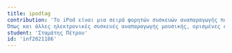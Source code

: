 ```yaml
---
title: ipodtag
contribution: 'Το iPod είναι μια σειρά φορητών συσκευών αναπαραγωγής πολυμέσων και φορητών συσκευών πολλαπλών χρήσεων που σχεδιάστηκε και διατίθεται στην αγορά από την Apple Inc. Η πρώτη έκδοση κυκλοφόρησε στις 23 Οκτωβρίου 2001, περίπου οκτώμισι μήνες μετά που η έκδοση του iTunes για Macintosh απελευθερώθηκε. Από τις 28 Μαΐου 2019, μόνο το iPod Touch (7ης γενιάς) παραμένει σε παραγωγή.
Όπως και άλλες ηλεκτρονικές συσκευές αναπαραγωγής μουσικής, ορισμένες εκδόσεις του iPod μπορούν να χρησιμεύσουν ως εξωτερικές συσκευές αποθήκευσης δεδομένων. Πριν από το macOS 10.15, το λογισμικό iTunes της Apple (και άλλο εναλλακτικό λογισμικό) θα μπορούσε να χρησιμοποιηθεί για τη μεταφορά μουσικής, φωτογραφιών, βίντεο, παιχνιδιών, στοιχείων επικοινωνίας, ρυθμίσεων ηλεκτρονικού ταχυδρομείου, σελιδοδεικτών Ιστού και ημερολογίων στις συσκευές που υποστηρίζουν αυτές τις δυνατότητες από υπολογιστές που χρησιμοποιούν ορισμένες εκδόσεις των λειτουργικών συστημάτων Apple macOS και Microsoft Windows.'   
student: 'Σταμάτης Πέτρου'
id: 'inf2021186'
---
```

